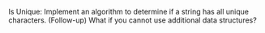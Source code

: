 Is Unique: Implement an algorithm to determine if a string has all unique characters.                                                                                                          (Follow-up) What if you cannot use additional data structures?
